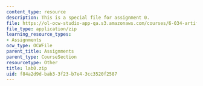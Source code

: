 ```yaml
---
content_type: resource
description: This is a special file for assignment 0.
file: https://ol-ocw-studio-app-qa.s3.amazonaws.com/courses/6-034-artificial-intelligence-fall-2010/f84a2d9dbab33f23b7e43cc3520f2587_lab0.zip
file_type: application/zip
learning_resource_types:
- Assignments
ocw_type: OCWFile
parent_title: Assignments
parent_type: CourseSection
resourcetype: Other
title: lab0.zip
uid: f84a2d9d-bab3-3f23-b7e4-3cc3520f2587
---
```

